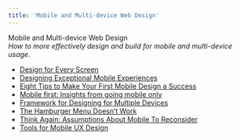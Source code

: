 ```yaml
---
title: 'Mobile and Multi-device Web Design'
---
```


Mobile and Multi-device Web Design  
_How to more effectively design and build for mobile and multi-device usage._

*   [Design for Every Screen](http://shoobe01.blogspot.ca/2011/11/design-for-every-screen.html)  
*   [Designing Exceptional Mobile Experiences](http://uxmag.com/articles/designing-exceptional-mobile-experiences)  
*   [Eight Tips to Make Your First Mobile Design a Success](http://www.peachpit.com/articles/article.aspx?p=1846581)  
*   [Mobile first: Insights from going mobile only ](http://blog.invisionapp.com/mobile-first-mobile-only/)
*   [Framework for Designing for Multiple Devices](http://uxmag.com/articles/framework-for-designing-for-multiple-devices)  
*   [The Hamburger Menu Doesn’t Work](http://jamesarcher.me/hamburger-menu)  
*   [Think Again: Assumptions About Mobile To Reconsider](http://mobile.smashingmagazine.com/2013/01/18/assumptions-about-mobile-to-reconsider/)  
*   [Tools for Mobile UX Design](http://www.uxmatters.com/mt/archives/2013/06/tools-for-mobile-ux-design.php)  
